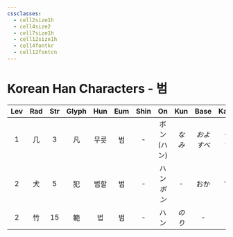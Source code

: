 ```yaml
---
cssclasses:
  - cell2size1h
  - cell4size2
  - cell7size1h
  - cell12size1h
  - cell4fontkr
  - cell12fontcn
---
```


# Korean Han Characters - 범

| Lev | Rad | Str | Glyph | Hun | Eum | Shin |     On     | Kun  |    Base    |   Kana   | Simp | Man |  Can  | Viet |
| :-: | :-: | :-: | :---: | :-: | :-: | :--: | :--------: | :--: | :--------: | :------: | :--: | :-: | :---: | :--: |
|  1  |  几  |  3  |   凡   | 무릇  |  범  |  -   | ボン<br>(ハン) | *なみ* | *およ<br>すべ* | *そ<br>て* |  -   | fán | faan4 | phàm |
|  2  |  犬  |  5  |   犯   | 범할  |  범  |  -   | ハン<br>*ボン* |  -   |     おか     |    す     |  -   | fàn | faan6 | phạm |
|  2  |  竹  | 15  |   範   |  법  |  범  |  -   |     ハン     | *のり* |     -      |    -     |  范   | fàn | faan6 | phạm |
